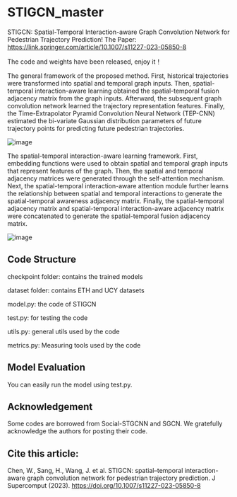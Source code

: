 # STIGCN_master
STIGCN: Spatial-Temporal Interaction-aware Graph Convolution Network for Pedestrian Trajectory Prediction!
The Paper: https://link.springer.com/article/10.1007/s11227-023-05850-8

The code and weights have been released, enjoy it！

The general framework of the proposed method. First, historical trajectories were transformed into spatial and temporal graph inputs. Then, spatial-temporal interaction-aware learning obtained the spatial-temporal fusion adjacency matrix from the graph inputs. Afterward, the subsequent graph convolution network learned the trajectory representation features. Finally, the Time-Extrapolator Pyramid Convolution Neural Network (TEP-CNN) estimated the bi-variate Gaussian distribution parameters of future trajectory points for predicting future pedestrian trajectories.

![image](https://github.com/Chenwangxing/STIGCN_master/assets/72364851/e26fd25e-e797-4d62-aa84-2a85ccf3530a)

The spatial-temporal interaction-aware learning framework. First, embedding functions were used to obtain spatial and temporal graph inputs that represent features of the graph. Then, the spatial and temporal adjacency matrices were generated through the self-attention mechanism. Next, the spatial-temporal interaction-aware attention module further learns the relationship between spatial and temporal interactions to generate the spatial-temporal awareness adjacency matrix. Finally, the spatial-temporal adjacency matrix and spatial-temporal interaction-aware adjacency matrix were concatenated to generate the spatial-temporal fusion adjacency matrix.

![image](https://github.com/Chenwangxing/STIGCN_master/assets/72364851/a81c7faf-0340-4f26-adbd-be9fde75c172)


## Code Structure
checkpoint folder: contains the trained models

dataset folder: contains ETH and UCY datasets

model.py: the code of STIGCN

test.py: for testing the code

utils.py: general utils used by the code

metrics.py: Measuring tools used by the code

## Model Evaluation
You can easily run the model using test.py.

## Acknowledgement
Some codes are borrowed from Social-STGCNN and SGCN. We gratefully acknowledge the authors for posting their code.


## Cite this article:

Chen, W., Sang, H., Wang, J. et al. STIGCN: spatial–temporal interaction-aware graph convolution network for pedestrian trajectory prediction. J Supercomput (2023). https://doi.org/10.1007/s11227-023-05850-8
